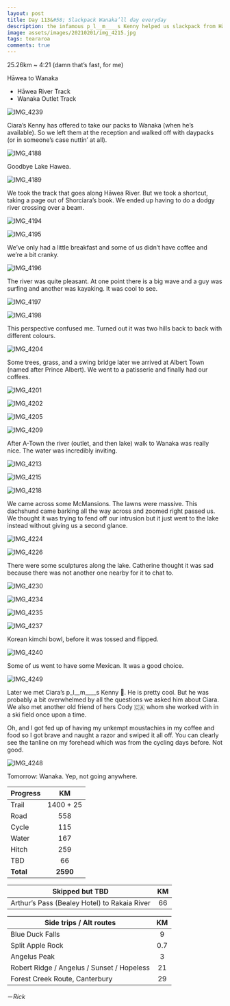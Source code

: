 ```yaml
---
layout: post
title: Day 113&#58; Slackpack Wanaka’ll day everyday 
description: the infamous p_l__m____s Kenny helped us slackpack from Hāwea to Wanaka. Dope. And I shaved. Shock. 
image: assets/images/20210201/img_4215.jpg
tags: teararoa
comments: true
---
```


25.26km ~ 4:21 (damn that’s fast, for me)

Hāwea to Wanaka

- Hāwea River Track
- Wanaka Outlet Track

![IMG_4239](/assets/images/20210201/img_4239.jpg)

Ciara’s Kenny has offered to take our packs to Wanaka (when he’s available). So we left them at the reception and walked off with daypacks (or in someone’s case nuttin’ at all). 

![IMG_4188](/assets/images/20210201/img_4188.jpg)

Goodbye Lake Hawea. 

![IMG_4189](/assets/images/20210201/img_4189.jpg)

We took the track that goes along Hāwea River. But we took a shortcut, taking a page out of Shorciara’s book. We ended up having to do a dodgy river crossing over a beam. 

![IMG_4194](/assets/images/20210201/img_4194.jpg)

![IMG_4195](/assets/images/20210201/img_4195.jpg)

We’ve only had a little breakfast and some of us didn’t have coffee and we’re a bit cranky. 

![IMG_4196](/assets/images/20210201/img_4196.jpg)

The river was quite pleasant. At one point there is a big wave and a guy was surfing and another was kayaking. It was cool to see. 

![IMG_4197](/assets/images/20210201/img_4197.jpg)

![IMG_4198](/assets/images/20210201/img_4198.jpg)

This perspective confused me. Turned out it was two hills back to back with different colours. 

![IMG_4204](/assets/images/20210201/img_4204.jpg)

Some trees, grass, and a swing bridge later we arrived at Albert Town (named after Prince Albert). We went to a patisserie and finally had our coffees. 

![IMG_4201](/assets/images/20210201/img_4201.jpg)

![IMG_4202](/assets/images/20210201/img_4202.jpg)

![IMG_4205](/assets/images/20210201/img_4205.jpg)

![IMG_4209](/assets/images/20210201/img_4209.jpg)

After A-Town the river (outlet, and then lake) walk to Wanaka was really nice. The water was incredibly inviting. 

![IMG_4213](/assets/images/20210201/img_4213.jpg)

![IMG_4215](/assets/images/20210201/img_4215.jpg)

![IMG_4218](/assets/images/20210201/img_4218.jpg)

We came across some McMansions. The lawns were massive. This dachshund came barking all the way across and zoomed right passed us. We thought it was trying to fend off our intrusion but it just went to the lake instead without giving us a second glance. 

![IMG_4224](/assets/images/20210201/img_4224.jpg)

![IMG_4226](/assets/images/20210201/img_4226.jpg)

There were some sculptures along the lake. Catherine thought it was sad because there was not another one nearby for it to chat to. 

![IMG_4230](/assets/images/20210201/img_4230.jpg)

![IMG_4234](/assets/images/20210201/img_4234.jpg)

![IMG_4235](/assets/images/20210201/img_4235.jpg)

![IMG_4237](/assets/images/20210201/img_4237.jpg)

Korean kimchi bowl, before it was tossed and flipped. 

![IMG_4240](/assets/images/20210201/img_4240.jpg)

Some of us went to have some Mexican. It was a good choice. 

![IMG_4249](/assets/images/20210201/img_4249.jpg)

Later we met Ciara’s p_l__m____s Kenny 🏴󠁧󠁢󠁳󠁣󠁴󠁿. He is pretty cool. But he was probably a bit overwhelmed by all the questions we asked him about Ciara. We also met another old friend of hers Cody 🇨🇦 whom she worked with in a ski field once upon a time.

Oh, and I got fed up of having my unkempt moustachies in my coffee and food so I got brave and naught a razor and swiped it all off. You can clearly see the tanline on my forehead which was from the cycling days before. Not good. 

![IMG_4248](/assets/images/20210201/img_4248.jpg)


Tomorrow: Wanaka. Yep, not going anywhere. 

| Progress | KM |
| ---- |:----:|
| Trail | 1400 + 25 |
| Road | 558 |
| Cycle | 115 |
| Water | 167 |
| Hitch | 259 |
| TBD | 66 |
| **Total** | **2590** |

| Skipped but TBD | KM |
| ---- |:----:|
| Arthur’s Pass (Bealey Hotel) to Rakaia River | 66 |

| Side trips / Alt routes | KM |
| ---- |:----:|
| Blue Duck Falls | 9 |
| Split Apple Rock | 0.7 |
| Angelus Peak | 3 |
| Robert Ridge / Angelus / Sunset / Hopeless | 21 |
| Forest Creek Route, Canterbury | 29 |


－_Rick_